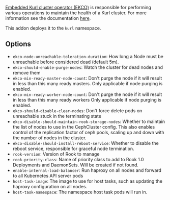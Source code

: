 
[Embedded Kurl cluster operator (EKCO)](https://github.com/replicatedhq/ekco) is responsible for performing various operations to maintain the health of a Kurl cluster. For more information see the documentation [here](https://github.com/replicatedhq/ekco).

This addon deploys it to the `kurl` namespace.

## Options

- `ekco-node-unreachable-toleration-duration`: How long a Node must be unreachable before considered dead (default 5m).
- `ekco-should-enable-purge-nodes`: Watch the cluster for dead nodes and remove them
- `ekco-min-ready-master-node-count`: Don't purge the node if it will result in less than this many ready masters.
   Only applicable if node purging is enabled.
- `ekco-min-ready-worker-node-count`: Don't purge the node if it will result in less than this many ready workers
   Only applicable if node purging is enabled.
- `ekco-should-disable-clear-nodes`: Don't force delete pods on unreachable stuck in the terminating state
- `ekco-disable-should-maintain-rook-storage-nodes`: Whether to maintain the list of nodes to use in the CephCluster config.
   This also enables control of the replication factor of ceph pools, scaling up and down with the number of nodes in the cluster.
- `ekco-disable-should-install-reboot-service`: Whether to disable the reboot service, responsible for graceful node termination.
- `rook-version`: Version of Rook to manage
- `rook-priority-class`: Name of priority class to add to Rook 1.0 Deployments and DaemonSets. Will be created if not found.
- `enable-internal-load-balancer`: Run haproxy on all nodes and forward to all Kubernetes API server pods
- `host-task-image`: The image to use for host tasks, such as updating the haproxy configuration on all nodes.
- `host-task-namespace`: The namespace host task pods will run in.
